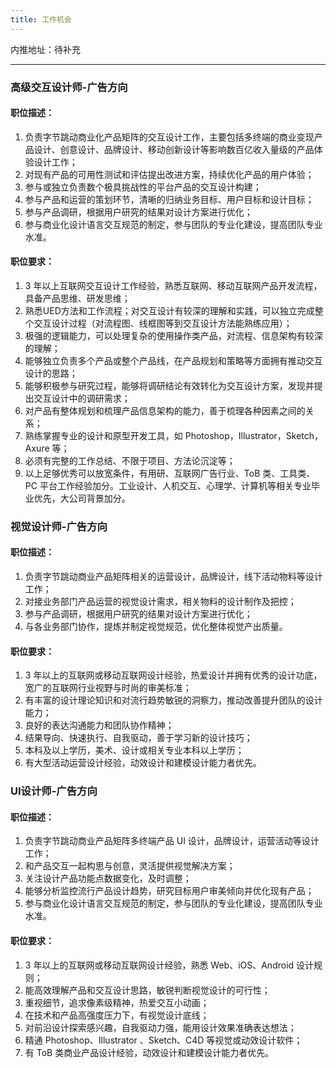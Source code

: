 ```yaml
---
title: 工作机会
---
```




内推地址：待补充

---

### 高级交互设计师-广告方向

#### 职位描述：
1. 负责字节跳动商业化产品矩阵的交互设计工作，主要包括多终端的商业变现产品设计、创意设计、品牌设计、移动创新设计等影响数百亿收入量级的产品体验设计工作；
2. 对现有产品的可用性测试和评估提出改进方案，持续优化产品的用户体验；
3. 参与或独立负责数个极具挑战性的平台产品的交互设计构建；
4. 参与产品和运营的策划环节，清晰的归纳业务目标、用户目标和设计目标；
5. 参与产品调研，根据用户研究的结果对设计方案进行优化；
6. 参与商业化设计语言交互规范的制定，参与团队的专业化建设，提高团队专业水准。

#### 职位要求：
1. 3 年以上互联网交互设计工作经验，熟悉互联网、移动互联网产品开发流程，具备产品思维、研发思维；
2. 熟悉UED方法和工作流程；对交互设计有较深的理解和实践，可以独立完成整个交互设计过程（对流程图、线框图等到交互设计方法能熟练应用）；
3. 极强的逻辑能力，可以处理复杂的使用操作类产品，对流程、信息架构有较深的理解；
4. 能够独立负责多个产品或整个产品线，在产品规划和策略等方面拥有推动交互设计的思路；
5. 能够积极参与研究过程，能够将调研结论有效转化为交互设计方案，发现并提出交互设计中的调研需求；
6. 对产品有整体规划和梳理产品信息架构的能力，善于梳理各种因素之间的关系；
7. 熟练掌握专业的设计和原型开发工具，如 Photoshop，Illustrator，Sketch，Axure 等；
8. 必须有完整的工作总结、不限于项目、方法论沉淀等；
9. 以上足够优秀可以放宽条件，有用研、互联网广告行业、ToB 类、工具类、PC 平台工作经验加分。工业设计、人机交互、心理学、计算机等相关专业毕业优先，大公司背景加分。

### 视觉设计师-广告方向

#### 职位描述：

1. 负责字节跳动商业产品矩阵相关的运营设计，品牌设计，线下活动物料等设计工作；
2. 对接业务部门产品运营的视觉设计需求，相关物料的设计制作及把控；
3. 参与产品调研，根据用户研究的结果对设计方案进行优化；
4. 与各业务部门协作，提炼并制定视觉规范，优化整体视觉产出质量。

#### 职位要求：
1. 3 年以上的互联网或移动互联网设计经验，热爱设计并拥有优秀的设计功底，宽广的互联网行业视野与时尚的审美标准；
2. 有丰富的设计理论知识和对流行趋势敏锐的洞察力，推动改善提升团队的设计能力；
3. 良好的表达沟通能力和团队协作精神；
4. 结果导向、快速执行、自我驱动，善于学习新的设计技巧；
5. 本科及以上学历，美术、设计或相关专业本科以上学历；
6. 有大型活动运营设计经验，动效设计和建模设计能力者优先。



### UI设计师-广告方向

#### 职位描述：
1. 负责字节跳动商业产品矩阵多终端产品 UI 设计，品牌设计，运营活动等设计工作；
2. 和产品交互一起构思与创意，灵活提供视觉解决方案；
3. 关注设计产品功能点数据变化，及时调整；
4. 能够分析监控流行产品设计趋势，研究目标用户审美倾向并优化现有产品；
5. 参与商业化设计语言交互规范的制定，参与团队的专业化建设，提高团队专业水准。

#### 职位要求：
1. 3 年以上的互联网或移动互联网设计经验，熟悉 Web、iOS、Android 设计规则；
2. 能高效理解产品和交互设计思路，敏锐判断视觉设计的可行性；
3. 重视细节，追求像素级精神，热爱交互小动画；
4. 在技术和产品高强度压力下，有视觉设计底线；
5. 对前沿设计探索感兴趣，自我驱动力强，能用设计效果准确表达想法；
6. 精通 Photoshop、Illustrator 、Sketch、C4D 等视觉或动效设计软件；
7. 有 ToB 类商业产品设计经验，动效设计和建模设计能力者优先。
